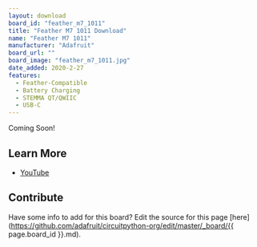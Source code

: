 ```yaml
---
layout: download
board_id: "feather_m7_1011"
title: "Feather M7 1011 Download"
name: "Feather M7 1011"
manufacturer: "Adafruit"
board_url: ""
board_image: "feather_m7_1011.jpg"
date_added: 2020-2-27
features:
  - Feather-Compatible
  - Battery Charging
  - STEMMA QT/QWIIC
  - USB-C
---
```


Coming Soon!

## Learn More
* [YouTube](https://www.youtube.com/watch?time_continue=1059&v=k62kM94gieo)

## Contribute

Have some info to add for this board? Edit the source for this page [here](https://github.com/adafruit/circuitpython-org/edit/master/_board/{{ page.board_id }}.md).
